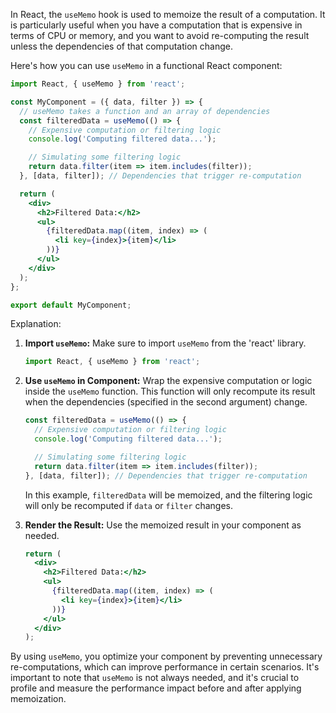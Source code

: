 In React, the `useMemo` hook is used to memoize the result of a computation. It is particularly useful when you have a computation that is expensive in terms of CPU or memory, and you want to avoid re-computing the result unless the dependencies of that computation change.

Here's how you can use `useMemo` in a functional React component:

```jsx
import React, { useMemo } from 'react';

const MyComponent = ({ data, filter }) => {
  // useMemo takes a function and an array of dependencies
  const filteredData = useMemo(() => {
    // Expensive computation or filtering logic
    console.log('Computing filtered data...');

    // Simulating some filtering logic
    return data.filter(item => item.includes(filter));
  }, [data, filter]); // Dependencies that trigger re-computation

  return (
    <div>
      <h2>Filtered Data:</h2>
      <ul>
        {filteredData.map((item, index) => (
          <li key={index}>{item}</li>
        ))}
      </ul>
    </div>
  );
};

export default MyComponent;
```

Explanation:

1. **Import `useMemo`:**
   Make sure to import `useMemo` from the 'react' library.

   ```jsx
   import React, { useMemo } from 'react';
   ```

2. **Use `useMemo` in Component:**
   Wrap the expensive computation or logic inside the `useMemo` function. This function will only recompute its result when the dependencies (specified in the second argument) change.

   ```jsx
   const filteredData = useMemo(() => {
     // Expensive computation or filtering logic
     console.log('Computing filtered data...');

     // Simulating some filtering logic
     return data.filter(item => item.includes(filter));
   }, [data, filter]); // Dependencies that trigger re-computation
   ```

   In this example, `filteredData` will be memoized, and the filtering logic will only be recomputed if `data` or `filter` changes.

3. **Render the Result:**
   Use the memoized result in your component as needed.

   ```jsx
   return (
     <div>
       <h2>Filtered Data:</h2>
       <ul>
         {filteredData.map((item, index) => (
           <li key={index}>{item}</li>
         ))}
       </ul>
     </div>
   );
   ```

By using `useMemo`, you optimize your component by preventing unnecessary re-computations, which can improve performance in certain scenarios. It's important to note that `useMemo` is not always needed, and it's crucial to profile and measure the performance impact before and after applying memoization.